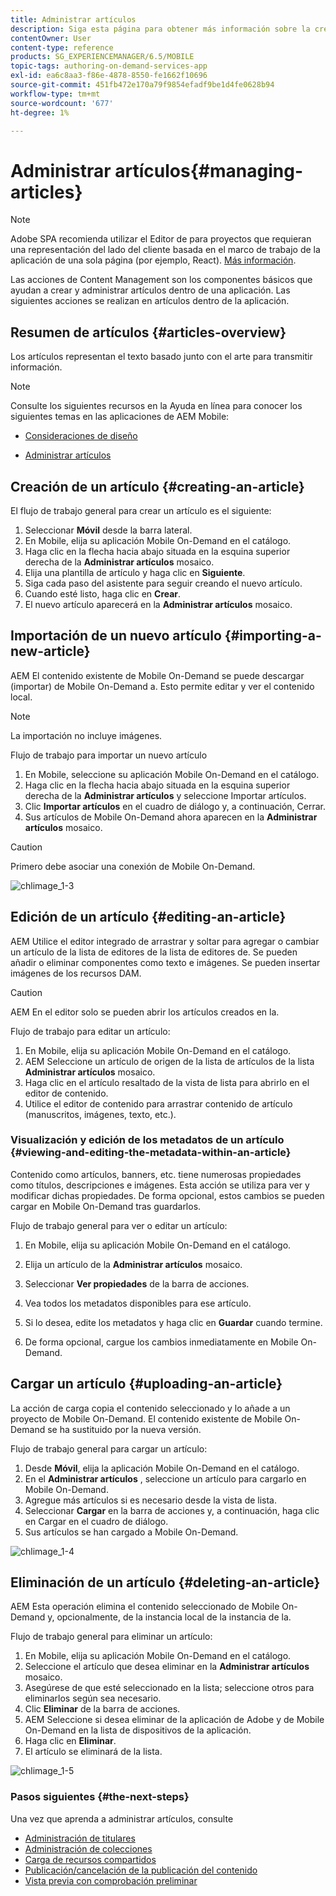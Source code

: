 ```yaml
---
title: Administrar artículos
description: Siga esta página para obtener más información sobre la creación y administración de artículos.
contentOwner: User
content-type: reference
products: SG_EXPERIENCEMANAGER/6.5/MOBILE
topic-tags: authoring-on-demand-services-app
exl-id: ea6c8aa3-f86e-4878-8550-fe1662f10696
source-git-commit: 451fb472e170a79f9854efadf9be1d4fe0628b94
workflow-type: tm+mt
source-wordcount: '677'
ht-degree: 1%

---
```


# Administrar artículos{#managing-articles}

>[!NOTE]
>
>Adobe SPA recomienda utilizar el Editor de para proyectos que requieran una representación del lado del cliente basada en el marco de trabajo de la aplicación de una sola página (por ejemplo, React). [Más información](/help/sites-developing/spa-overview.md).

Las acciones de Content Management son los componentes básicos que ayudan a crear y administrar artículos dentro de una aplicación. Las siguientes acciones se realizan en artículos dentro de la aplicación.

## Resumen de artículos {#articles-overview}

Los artículos representan el texto basado junto con el arte para transmitir información.

>[!NOTE]
>
>Consulte los siguientes recursos en la Ayuda en línea para conocer los siguientes temas en las aplicaciones de AEM Mobile:
>
>* [Consideraciones de diseño](https://helpx.adobe.com/digital-publishing-solution/help/design-app.html)
>
>* [Administrar artículos](https://helpx.adobe.com/digital-publishing-solution/help/creating-articles.html)
>

## Creación de un artículo {#creating-an-article}

El flujo de trabajo general para crear un artículo es el siguiente:

1. Seleccionar **Móvil** desde la barra lateral.
1. En Mobile, elija su aplicación Mobile On-Demand en el catálogo.
1. Haga clic en la flecha hacia abajo situada en la esquina superior derecha de la **Administrar artículos** mosaico.
1. Elija una plantilla de artículo y haga clic en **Siguiente**.
1. Siga cada paso del asistente para seguir creando el nuevo artículo.
1. Cuando esté listo, haga clic en **Crear**.
1. El nuevo artículo aparecerá en la **Administrar artículos** mosaico.

## Importación de un nuevo artículo {#importing-a-new-article}

AEM El contenido existente de Mobile On-Demand se puede descargar (importar) de Mobile On-Demand a. Esto permite editar y ver el contenido local.

>[!NOTE]
>
>La importación no incluye imágenes.

Flujo de trabajo para importar un nuevo artículo

1. En Mobile, seleccione su aplicación Mobile On-Demand en el catálogo.
1. Haga clic en la flecha hacia abajo situada en la esquina superior derecha de la **Administrar artículos** y seleccione Importar artículos.
1. Clic **Importar artículos** en el cuadro de diálogo y, a continuación, Cerrar.
1. Sus artículos de Mobile On-Demand ahora aparecen en la **Administrar artículos** mosaico.

>[!CAUTION]
>
>Primero debe asociar una conexión de Mobile On-Demand.

![chlimage_1-3](assets/chlimage_1-3.gif)

## Edición de un artículo {#editing-an-article}

AEM Utilice el editor integrado de arrastrar y soltar para agregar o cambiar un artículo de la lista de editores de la lista de editores de. Se pueden añadir o eliminar componentes como texto e imágenes. Se pueden insertar imágenes de los recursos DAM.

>[!CAUTION]
>
>AEM En el editor solo se pueden abrir los artículos creados en la.

Flujo de trabajo para editar un artículo:

1. En Mobile, elija su aplicación Mobile On-Demand en el catálogo.
1. AEM Seleccione un artículo de origen de la lista de artículos de la lista **Administrar artículos** mosaico.
1. Haga clic en el artículo resaltado de la vista de lista para abrirlo en el editor de contenido.
1. Utilice el editor de contenido para arrastrar contenido de artículo (manuscritos, imágenes, texto, etc.).

### Visualización y edición de los metadatos de un artículo {#viewing-and-editing-the-metadata-within-an-article}

Contenido como artículos, banners, etc. tiene numerosas propiedades como títulos, descripciones e imágenes. Esta acción se utiliza para ver y modificar dichas propiedades. De forma opcional, estos cambios se pueden cargar en Mobile On-Demand tras guardarlos.

Flujo de trabajo general para ver o editar un artículo:

1. En Mobile, elija su aplicación Mobile On-Demand en el catálogo.
1. Elija un artículo de la **Administrar artículos** mosaico.

1. Seleccionar **Ver propiedades** de la barra de acciones.
1. Vea todos los metadatos disponibles para ese artículo.
1. Si lo desea, edite los metadatos y haga clic en **Guardar** cuando termine.
1. De forma opcional, cargue los cambios inmediatamente en Mobile On-Demand.

## Cargar un artículo {#uploading-an-article}

La acción de carga copia el contenido seleccionado y lo añade a un proyecto de Mobile On-Demand. El contenido existente de Mobile On-Demand se ha sustituido por la nueva versión.

Flujo de trabajo general para cargar un artículo:

1. Desde **Móvil**, elija la aplicación Mobile On-Demand en el catálogo.
1. En el **Administrar artículos** , seleccione un artículo para cargarlo en Mobile On-Demand.
1. Agregue más artículos si es necesario desde la vista de lista.
1. Seleccionar **Cargar** en la barra de acciones y, a continuación, haga clic en Cargar en el cuadro de diálogo.
1. Sus artículos se han cargado a Mobile On-Demand.

![chlimage_1-4](assets/chlimage_1-4.gif)

## Eliminación de un artículo {#deleting-an-article}

AEM Esta operación elimina el contenido seleccionado de Mobile On-Demand y, opcionalmente, de la instancia local de la instancia de la.

Flujo de trabajo general para eliminar un artículo:

1. En Mobile, elija su aplicación Mobile On-Demand en el catálogo.
1. Seleccione el artículo que desea eliminar en la **Administrar artículos** mosaico.
1. Asegúrese de que esté seleccionado en la lista; seleccione otros para eliminarlos según sea necesario.
1. Clic **Eliminar** de la barra de acciones.
1. AEM Seleccione si desea eliminar de la aplicación de Adobe y de Mobile On-Demand en la lista de dispositivos de la aplicación.
1. Haga clic en **Eliminar**.
1. El artículo se eliminará de la lista.

![chlimage_1-5](assets/chlimage_1-5.gif)

### Pasos siguientes {#the-next-steps}

Una vez que aprenda a administrar artículos, consulte

* [Administración de titulares](/help/mobile/mobile-on-demand-managing-banners.md)
* [Administración de colecciones](/help/mobile/mobile-on-demand-managing-collections.md)
* [Carga de recursos compartidos](/help/mobile/mobile-on-demand-shared-resources.md)
* [Publicación/cancelación de la publicación del contenido](/help/mobile/mobile-on-demand-publishing-unpublishing.md)
* [Vista previa con comprobación preliminar](/help/mobile/aem-mobile-manage-ondemand-services.md)
